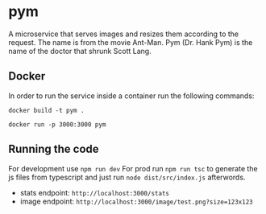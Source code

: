 # pym
A microservice that serves images and resizes them according to the request. The name is from the movie Ant-Man. Pym (Dr. Hank Pym) is the name of the doctor that shrunk Scott Lang.

## Docker
In order to run the service inside a container run the following commands:

`docker build -t pym .`

`docker run -p 3000:3000 pym`

## Running the code
For development use `npm run dev`
For prod run `npm run tsc` to generate the js files from typescript and just run `node dist/src/index.js` afterwords.

- stats endpoint: `http://localhost:3000/stats`
- image endpoint: `http://localhost:3000/image/test.png?size=123x123`
